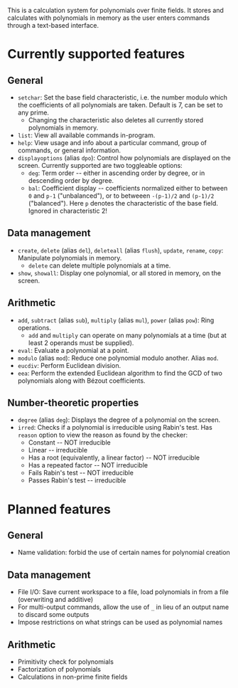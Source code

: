 This is a calculation system for polynomials over finite fields. It stores and calculates with polynomials in memory as the user enters commands through a text-based interface.

# Currently supported features

## General
- `setchar`: Set the base field characteristic, i.e. the number modulo which the coefficients of all polynomials are taken. Default is 7, can be set to any prime.
	- Changing the characteristic also deletes all currently stored polynomials in memory.
- `list`: View all available commands in-program.
- `help`: View usage and info about a particular command, group of commands, or general information.
- `displayoptions` (alias `dpo`): Control how polynomials are displayed on the screen. Currently supported are two toggleable options:
	- `deg`: Term order -- either in ascending order by degree, or in descending order by degree.
	- `bal`: Coefficient display -- coefficients normalized either to between `0` and `p-1` ("unbalanced"), or to betweeen `-(p-1)/2` and `(p-1)/2` ("balanced"). Here `p` denotes the characteristic of the base field. Ignored in characteristic 2!
## Data management
- `create`, `delete` (alias `del`), `deleteall` (alias `flush`), `update`, `rename`, `copy`: Manipulate polynomials in memory.
	- `delete` can delete multiple polynomials at a time.
- `show`, `showall`: Display one polynomial, or all stored in memory, on the screen.
## Arithmetic
- `add`, `subtract` (alias `sub`), `multiply` (alias `mul`), `power` (alias `pow`): Ring operations.
	- `add` and `multiply` can operate on many polynomials at a time (but at least 2 operands must be supplied).
- `eval`: Evaluate a polynomial at a point.
- `modulo` (alias `mod`): Reduce one polynomial modulo another. Alias `mod`.
- `eucdiv`: Perform Euclidean division.
- `eea`: Perform the extended Euclidean algorithm to find the GCD of two polynomials along with Bézout coefficients.
## Number-theoretic properties
- `degree` (alias `deg`): Displays the degree of a polynomial on the screen.
- `irred`: Checks if a polynomial is irreducible using Rabin's test. Has `reason` option to view the reason as found by the checker:
	- Constant -- NOT irreducible
	- Linear -- irreducible
	- Has a root (equivalently, a linear factor) -- NOT irreducible
	- Has a repeated factor -- NOT irreducible
	- Fails Rabin's test -- NOT irreducible
	- Passes Rabin's test -- irreducible

# Planned features

## General
- Name validation: forbid the use of certain names for polynomial creation
## Data management
- File I/O: Save current workspace to a file, load polynomials in from a file (overwriting and additive)
- For multi-output commands, allow the use of `_` in lieu of an output name to discard some outputs
- Impose restrictions on what strings can be used as polynomial names
## Arithmetic
- Primitivity check for polynomials
- Factorization of polynomials
- Calculations in non-prime finite fields
